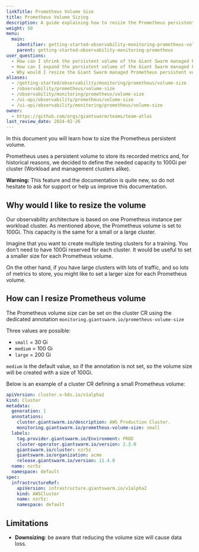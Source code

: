 ```yaml
---
linkTitle: Prometheus Volume Size
title: Prometheus Volume Sizing
description: A guide explaining how to resize the Prometheus persistent volume to fit your needs.
weight: 50
menu:
  main:
    identifier: getting-started-observability-monitoring-prometheus-volumesize
    parent: getting-started-observability-monitoring-prometheus
user_questions:
  - How can I shrink the persistent volume of the Giant Swarm managed Prometheus?
  - How can I expand the persistent volume of the Giant Swarm managed Prometheus?
  - Why would I resize the Giant Swarm managed Prometheus persistent volume ?
aliases:
  - /getting-started/observability/monitoring/prometheus/volume-size
  - /observability/prometheus/volume-size
  - /observability/monitoring/prometheus/volume-size
  - /ui-api/observability/prometheus/volume-size
  - /ui-api/observability/monitoring/prometheus/volume-size
owner:
  - https://github.com/orgs/giantswarm/teams/team-atlas
last_review_date: 2024-02-26
---
```


In this document you will learn how to size the Prometheus persistent volume.

Prometheus uses a persistent volume to store its recorded metrics and, for historical reasons, we decided to define the needed capacity to 100Gi per cluster (Workload and management clusters alike).

__Warning:__ This feature and the documentation is quite new, so do not hesitate to ask for support or help us improve this documentation.

## Why would I like to resize the volume

Our observability architecture is based on one Prometheus instance per workload cluster.
As mentioned above, the Prometheus volume is set to 100Gi.
This capacity is the same for a small or a large cluster.

Imagine that you want to create multiple testing clusters for a training.
You don't need to have 100Gi reserved for each cluster.
It would be useful to set a smaller size for each Prometheus volume.

On the other hand, if you have large clusters with lots of traffic, and so lots of metrics to store, you might like to set a larger size for each Prometheus volume.

## How can I resize Prometheus volume

The Prometheus volume size can be set on the cluster CR using the dedicated annotation `monitoring.giantswarm.io/prometheus-volume-size`

Three values are possible:

* `small` = 30 Gi
* `medium` = 100 Gi
* `large` = 200 Gi

`medium` is the default value, so if the annotation is not set, so the volume size will be created with a size of 100Gi.

Below is an example of a cluster CR defining a small Prometheus volume:

```yaml
apiVersion: cluster.x-k8s.io/v1alpha2
kind: Cluster
metadata:
  generation: 1
  annotations:
    cluster.giantswarm.io/description: AWS Production Cluster.
    monitoring.giantswarm.io/prometheus-volume-size: small
  labels:
    tag.provider.giantswarm.io/Environment: PROD
    cluster-operator.giantswarm.io/version: 2.3.0
    giantswarm.io/cluster: nzr5z
    giantswarm.io/organization: acme
    release.giantswarm.io/version: 11.4.0
  name: nzr5z
  namespace: default
spec:
  infrastructureRef:
    apiVersion: infrastructure.giantswarm.io/v1alpha2
    kind: AWSCluster
    name: nzr5z:
    namespace: default
```

## Limitations

* __Downsizing__: be aware that reducing the volume size will cause data loss.
